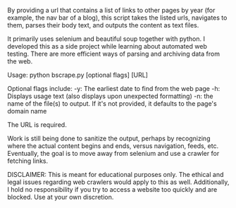 By providing a url that contains a list of links to other pages by year (for example, the nav bar of a blog), this script takes the listed urls, navigates to them, parses their body text, and outputs the content as text files. 

It primarily uses selenium and beautiful soup together with python. I developed this as a side project while learning about automated web testing. There are more efficient ways of parsing and archiving data from the web.

Usage: python bscrape.py [optional flags] [URL]

Optional flags include:
-y: The earliest date to find from the web page
-h: Displays usage text (also displays upon unexpected formatting)
-n: the name of the file(s) to output. If it's not provided, it defaults to the page's domain name

The URL is required.

Work is still being done to sanitize the output, perhaps by recognizing where the actual content begins and ends, versus navigation, feeds, etc. Eventually, the goal is to move away from selenium and use a crawler for fetching links.

DISCLAIMER:
This is meant for educational purposes only. The ethical and legal issues regarding web crawlers would apply to this as well. Additionally, I hold no responsibility if you try to access a website too quickly and are blocked. Use at your own discretion.

